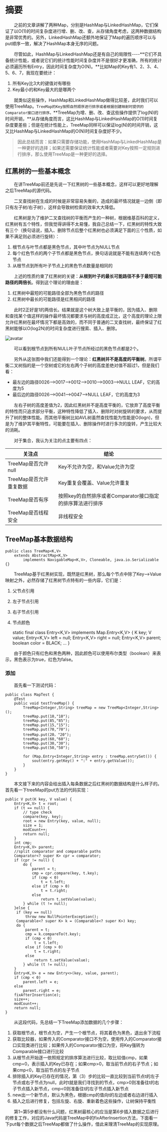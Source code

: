 
# 摘要

&emsp;&emsp;之前的文章讲解了两种Map，分别是HashMap与LinkedHashMap，它们保证了以O(1)的时间复杂度进行增、删、改、查，从存储角度考虑，这两种数据结构是非常优秀的。另外，LinkedHashMap还额外地保证了Map的遍历顺序可以与put顺序一致，解决了HashMap本身无序的问题。

&emsp;&emsp;尽管如此，HashMap与LinkedHashMap还是有自己的局限性----**它们不具备统计性能，或者说它们的统计性能时间复杂度并不是很好才更准确，所有的统计必须遍历所有Entry，因此时间复杂度为O(N)。**比如Map的Key有1、2、3、4、5、6、7，我现在要统计：

1. 所有Key比3大的键值对有哪些
2. Key最小的和Key最大的是哪两个

&emsp;&emsp;就类似这些操作，HashMap和LinkedHashMap做得比较差，此时我们可以使用TreeMap。`TreeMap的Key按照自然顺序进行排序或者根据创建映射时提供的Comparator接口进行排序。`**TreeMap为增、删、改、查这些操作提供了log(N)的时间开销，**从存储角度而言，这比HashMap与LinkedHashMap的O(1)时间复杂度要差些；但是在统计性能上，TreeMap同样可以保证log(N)的时间开销，这又比HashMap与LinkedHashMap的O(N)时间复杂度好不少。

> 因此总结而言：如果只需要存储功能，使用HashMap与LinkedHashMap是一种更好的选择；如果还需要保证统计性能或者需要对Key按照一定规则进行排序，那么使用TreeMap是一种更好的选择。

## 红黑树的一些基本概念

&emsp;&emsp;在讲TreeMap前还是先说一下红黑树的一些基本概念，这样可以更好地理解之后TreeMap的源代码。

&emsp;&emsp;二叉查找树在生成的时候是非常容易失衡的，造成的最坏情况就是一边倒（即只有左子树/右子树），这样会导致树检索的效率大大降低。

&emsp;&emsp;红黑树是为了维护二叉查找树的平衡而产生的一种树，根据维基百科的定义，红黑树有五个特性，但我觉得讲得不太易懂，我自己总结一下，红黑树的特性大致有三个（换句话说，插入、删除节点后整个红黑树也必须满足下面的三个性质，如果不满足则必须进行旋转）：

1. 根节点与叶节点都是黑色节点，其中叶节点为NULL节点
2. 每个红色节点的两个子节点都是黑色节点，换句话说就是不能有连续两个红色节点
3. 从根节点到所有叶子节点上的黑色节点数量是相同的

&emsp;&emsp;上述的性质约束了红黑树的关键：**从根到叶子的最长可能路径不多于最短可能路径的两倍长**。得到这个理论的理由是：

1. 红黑树中最短的可能路径全部为黑色节点的路径
2. 红黑树中最长的可能路径是红黑相间的路径

&emsp;&emsp;此时2正好是1的两倍长。结果就是这个树大致上是平衡的，因为插入、删除和查找某个值这样的操作最坏情况都要求与树的高度成正比，这个高度的理论上限允许红黑树在最坏情况下都是高效的，而不同于普通的二叉查找树，最终保证了红黑树能够以O(log2N)的时间复杂度进行搜索、插入、删除。

![avatar](https://cdn.jsdelivr.net/gh/facedamon/markdownps2@master/collection/801753-20170517224514744-1577819946.jpg)

&emsp;&emsp;可以看到根节点到所有NULL叶子节点所经过的黑色节点都是2个。

&emsp;&emsp;另外从这张图中我们还能得到一个理论：**红黑树并不是高度的平衡树**。所谓平衡二叉树指的是一个空树或它的左右两个子树的高度差绝对值不超过1，但是我们看：

- 最左边的路径0026-->0017-->0012-->0010-->0003-->NULL LEAF，它的高度为5
- 最后边的路径0026-->0041-->0047-->NULL LEAF，它的高度为3

&emsp;&emsp;左右子树的高度差值为2，因此红黑树并不是高度平衡的，它放弃了高度平衡的特性而只追求部分平衡，这种特性降低了插入、删除时对树旋转的要求，从而提升了树的整体性能。而其他平衡树比如AVL树虽然查找性能为性能是O(logn)，但是为了维护其平衡特性，可能要在插入、删除操作时进行多次的旋转，产生比较大的消耗。

&emsp;&emsp;对于集合，我认为关注的点主要有四点：

|关注点|结论|
|---|---|
|TreeMap是否允许null|Key不允许为空，和Value允许为空|
|TreeMap是否允许重复数据|Key重复会覆盖、Value允许重复|
|TreeMap是否有序|按照key的自然排序或者Comparator接口指定的排序算法进行排序|
|TreeMap是否线程安全|非线程安全|

## TreeMap基本数据结构

    public class TreeMap<K,V>
        extends AbstractMap<K,V>
            implements NavigableMap<K,V>, Cloneable, java.io.Serializable {}

&emsp;&emsp;TreeMap基于红黑树实现，既然是红黑树，那么每个节点中除了Key-->Value映射之外，必然存储了红黑树节点特有的一些内容，它们是：

1. 父节点引用
2. 左子节点引用
3. 右子节点引用
4. 节点颜色

    static final class Entry<K,V> implements Map.Entry<K,V> {
        K key;
        V value;
        Entry<K,V> left = null;
        Entry<K,V> right = null;
        Entry<K,V> parent;
        boolean color = BLACK;
        ...
    }

&emsp;&emsp;由于颜色只有红色和黑色两种，因此颜色可以使用布尔类型（boolean）来表示，黑色表示为true，红色为false。

### 添加

&emsp;&emsp;首先看一下测试代码：

    public class MapTest {
        @Test
        public void testTreeMap() {
            TreeMap<Integer,String> treeMap = new TreeMap<Integer,String>();
            treeMap.put(10,"10");
            treeMap.put(85,"85");
            treeMap.put(15,"15");
            treeMap.put(70,"70");
            treeMap.put(20，"20");
            treeMap.put(60,"60");
            treeMap.put(30,"30");
            treeMap.put(50,"50");

            for (Map.Entry<Integer,String> entry : treeMap.entrySet()) {
                sout(entry.getKey() + ":" + entry.getValue());
            }
        }
    }

&emsp;&emsp;本文接下来的内容会给出插入每条数据之后红黑树的数据结构是什么样子的。首先看一下treeMap的put方法的代码实现：

    public V put(K key, V value) {
        Entry<K,V> t = root;
        if (t == null) {
            // type check
            compare(key, key);
            root = new Entry(key, value, null);
            size = 1;
            modCount++;
            return null;
        }
        int cmp;
        Entry<K,V> parent;
        //split comparator and comparable paths
        Comparator<? super K> cpr = comparator;
        if (cpr != null) {
            do {
                parent = t;
                cmp = cpr.compare(key, t.key);
                if (cmp < 0) 
                    t = t.left;
                else if (cmp > 0)
                    t = t.right;
                else
                    return t.setValue(value);
            } while (t != null);
        }else {
         if (key == null)
             throw new NullPointerException();
         Comparable<? super K> k = (Comparable<? super K>) key;
         do {
             parent = t;
             cmp = k.compareTo(t.key);
             if (cmp < 0)
                 t = t.left;
             else if (cmp > 0)
                 t = t.right;
             else
                 return t.setValue(value);
            } while (t != null);
        }
        Entry<K,V> e = new Entry<>(key, value, parent);
        if (cmp < 0)
            parent.left = e;
        else
            parent.right = e;
        fixAfterInsertion(e);
        size++;
        modCount++;
        return null;
    }

&emsp;&emsp;从这段代码，先总结一下TreeMap添加数据的几个步骤：

1. 获取根节点，根节点为空，产生一个根节点，将其着色为黑色，退出余下流程
2. 获取比较器，如果传入的Comparator接口不为空，使用传入的Comparator接口实现类进行比较；如果传入的Comparator接口为空，将Key强转为Comparable接口进行比较
3. 从根节点开始逐一依照规定的排序算法进行比较，取比较值cmp，如果cmp=0，表示插入的Key已存在；如果cmp>0，取当前节点的右子节点；如果cmp<0，取当前节点的左子节点
4. 排除插入的Key已存在的情况，第（3）步的比较一直比较到当前节点t的左子节点或右子节点为null，此时t就是我们寻找到的节点，cmp>0则准备往t的右子节点插入新节点，cmp<0则准备往t的左子节点插入新节点
5. new出一个新节点，默认为黑色，根据cmp的值向t的左边或者右边进行插入
6. 插入之后进行修复，包括左旋、右旋、重新着色这些操作，让树保持平衡性

&emsp;&emsp;第1~第5步都没有什么问题，红黑树最核心的应当是第6步插入数据之后进行的修复工作，对应的Java代码是TreeMap中的fixAfterInsertion方法，下面看一下put每个数据之后TreeMap都做了什么操作，借此来理清TreeMap的实现原理。

